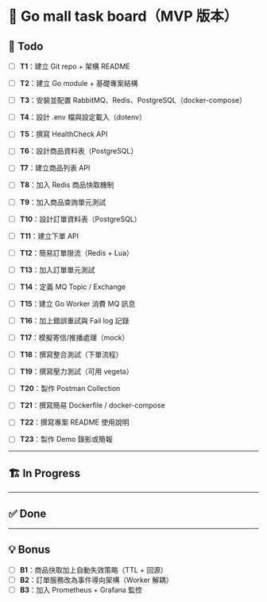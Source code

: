 # 🛒 Go mall task board（MVP 版本）

## 🔨 Todo

- [ ] **T1**：建立 Git repo + 架構 README
- [ ] **T2**：建立 Go module + 基礎專案結構
- [ ] **T3**：安裝並配置 RabbitMQ、Redis、PostgreSQL（docker-compose）
- [ ] **T4**：設計 .env 檔與設定載入（dotenv）
- [ ] **T5**：撰寫 HealthCheck API

- [ ] **T6**：設計商品資料表（PostgreSQL）
- [ ] **T7**：建立商品列表 API
- [ ] **T8**：加入 Redis 商品快取機制
- [ ] **T9**：加入商品查詢單元測試

- [ ] **T10**：設計訂單資料表（PostgreSQL）
- [ ] **T11**：建立下單 API
- [ ] **T12**：簡易訂單限流（Redis + Lua）
- [ ] **T13**：加入訂單單元測試

- [ ] **T14**：定義 MQ Topic / Exchange
- [ ] **T15**：建立 Go Worker 消費 MQ 訊息
- [ ] **T16**：加上錯誤重試與 Fail log 記錄
- [ ] **T17**：模擬寄信/推播處理（mock）

- [ ] **T18**：撰寫整合測試（下單流程）
- [ ] **T19**：撰寫壓力測試（可用 vegeta）
- [ ] **T20**：製作 Postman Collection

- [ ] **T21**：撰寫簡易 Dockerfile / docker-compose
- [ ] **T22**：撰寫專案 README 使用說明
- [ ] **T23**：製作 Demo 錄影或簡報

---

## 🏗 In Progress

---

## ✅ Done

---

## 💡 Bonus

- [ ] **B1**：商品快取加上自動失效策略（TTL + 回源）
- [ ] **B2**：訂單服務改為事件導向架構（Worker 解耦）
- [ ] **B3**：加入 Prometheus + Grafana 監控
